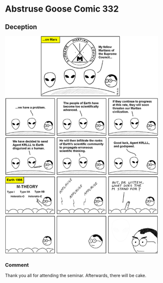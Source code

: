 # Abstruse Goose Comic 332
## Deception

![image](comics/the_theory_is_a_lie.png)
### Comment
Thank you all for attending the seminar. Afterwards, there will be cake.
